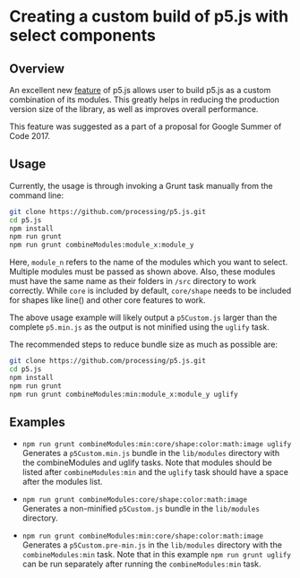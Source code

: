 # Creating a custom build of p5.js with select components

## Overview

An excellent new [feature](https://github.com/processing/p5.js/pull/2051) of p5.js allows user to build p5.js as a custom combination of its modules. This greatly helps in reducing the production version size of the library, as well as improves overall performance.

This feature was suggested as a part of a proposal for Google Summer of Code 2017.

## Usage

Currently, the usage is through invoking a Grunt task manually from the command line:

```sh
git clone https://github.com/processing/p5.js.git
cd p5.js
npm install
npm run grunt
npm run grunt combineModules:module_x:module_y
```

Here, `module_n` refers to the name of the modules which you want to select. Multiple modules must be passed as shown above. Also, these modules must have the same name as their folders in `/src` directory to work correctly. While `core` is included by default, `core/shape` needs to be included for shapes like line() and other core features to work.

The above usage example will likely output a `p5Custom.js` larger than the complete `p5.min.js` as the output is not minified using the `uglify` task.

The recommended steps to reduce bundle size as much as possible are:

```sh
git clone https://github.com/processing/p5.js.git
cd p5.js
npm install
npm run grunt
npm run grunt combineModules:min:module_x:module_y uglify
```

## Examples

- `npm run grunt combineModules:min:core/shape:color:math:image uglify`  
  Generates a `p5Custom.min.js` bundle in the `lib/modules` directory with the combineModules and uglify tasks. Note that modules should be listed after `combineModules:min` and the `uglify` task should have a space after the modules list.

- `npm run grunt combineModules:core/shape:color:math:image`  
  Generates a non-minified `p5Custom.js` bundle in the `lib/modules` directory.

- `npm run grunt combineModules:min:core/shape:color:math:image`  
  Generates a `p5Custom.pre-min.js` in the `lib/modules` directory with the `combineModules:min` task. Note that in this example `npm run grunt uglify` can be run separately after running the `combineModules:min` task.
